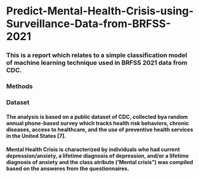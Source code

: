 # Predict-Mental-Health-Crisis-using-Surveillance-Data-from-BRFSS-2021

### This is a report which relates to a simple classification model of machine learning technique used in BRFSS 2021 data from CDC.
### Methods
### Dataset
#### The analysis is based on a public dataset of CDC, collected bya random annual phone-based survey which tracks health risk behaviors, chronic diseases, access to healthcare, and the use of preventive health services in the United States [7].

#### Mental Health Crisis is characterized by individuals who had current depression/anxiety, a lifetime diagnosis of depression, and/or a lifetime diagnosis of anxiety and the class atribute (’Mental crisis”) was compiled based on the answeres from the questionnaires.

